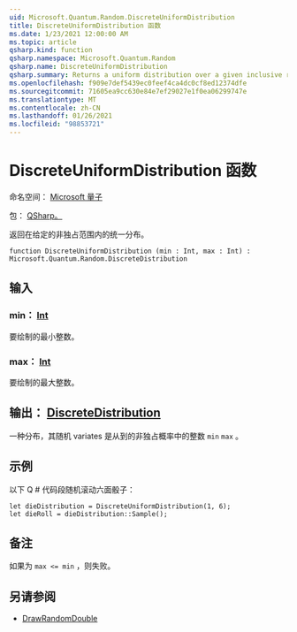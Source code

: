 ```yaml
---
uid: Microsoft.Quantum.Random.DiscreteUniformDistribution
title: DiscreteUniformDistribution 函数
ms.date: 1/23/2021 12:00:00 AM
ms.topic: article
qsharp.kind: function
qsharp.namespace: Microsoft.Quantum.Random
qsharp.name: DiscreteUniformDistribution
qsharp.summary: Returns a uniform distribution over a given inclusive range.
ms.openlocfilehash: f909e7def5439ec0feef4ca4dc0cf8ed12374dfe
ms.sourcegitcommit: 71605ea9cc630e84e7ef29027e1f0ea06299747e
ms.translationtype: MT
ms.contentlocale: zh-CN
ms.lasthandoff: 01/26/2021
ms.locfileid: "98853721"
---
```

# <a name="discreteuniformdistribution-function"></a>DiscreteUniformDistribution 函数

命名空间： [Microsoft 量子](xref:Microsoft.Quantum.Random)

包： [QSharp。](https://nuget.org/packages/Microsoft.Quantum.QSharp.Core)


返回在给定的非独占范围内的统一分布。

```qsharp
function DiscreteUniformDistribution (min : Int, max : Int) : Microsoft.Quantum.Random.DiscreteDistribution
```


## <a name="input"></a>输入

### <a name="min--int"></a>min： [Int](xref:microsoft.quantum.lang-ref.int)

要绘制的最小整数。


### <a name="max--int"></a>max： [Int](xref:microsoft.quantum.lang-ref.int)

要绘制的最大整数。



## <a name="output--discretedistribution"></a>输出： [DiscreteDistribution](xref:Microsoft.Quantum.Random.DiscreteDistribution)

一种分布，其随机 variates 是从到的非独占概率中的整数 `min` `max` 。

## <a name="example"></a>示例

以下 Q # 代码段随机滚动六面骰子：

```qsharp
let dieDistribution = DiscreteUniformDistribution(1, 6);
let dieRoll = dieDistribution::Sample();
```

## <a name="remarks"></a>备注

如果为 `max <= min` ，则失败。

## <a name="see-also"></a>另请参阅

- [DrawRandomDouble](xref:Microsoft.Quantum.DrawRandomDouble)